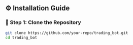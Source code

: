 ## ⚙️ Installation Guide

### 🔹 Step 1: Clone the Repository
```bash
git clone https://github.com/your-repo/trading_bot.git
cd trading_bot
```
